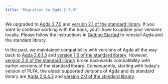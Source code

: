 ```yaml
---
title: "Migration to Agda 2.7.0"
---
```


We upgraded to [Agda 2.7.0][agda-2.7.0] and [version 2.1 of the standard library][agda-stdlib-v2.1].
If you want to continue working with the book, you'll have to update your versions locally.
Please follow the instructions in [Getting Started](/GettingStarted/) to reinstall Agda and the standard library.

In the past, we maintained compatibility with versions of Agda all the way back to [Agda 2.6.1.3][agda-2.6.1.3] and [version 1.6 of the standard library][agda-stdlib-v1.6].
However, [version 2.0 of the standard library][agda-stdlib-v2.0] broke backwards compatibility with earlier versions of the standard library.
Consequently, starting with today's version of PLFA, the oldest supported versions of Agda and its standard library are [Agda 2.6.4.3][agda-2.6.4.3] and [version 2.0 of the standard library][agda-stdlib-v2.0].

[agda-stdlib-v1.6]: https://github.com/agda/agda-stdlib/releases/tag/v1.6
  "Agda standard library version 1.6 on GitHub"
[agda-stdlib-v2.0]: https://github.com/agda/agda-stdlib/releases/tag/v2.0
  "Agda standard library version 2.0 on GitHub"
[agda-stdlib-v2.1]: https://github.com/agda/agda-stdlib/releases/tag/v2.1
  "Agda standard library version 2.1 on GitHub"
[agda-2.6.1.3]: https://github.com/agda/agda/releases/tag/v2.6.1.3
  "Agda version 2.6.1.3 on GitHub"
[agda-2.6.4.3]: https://github.com/agda/agda/releases/tag/v2.6.4.3
  "Agda version 2.6.4.3 on GitHub"
[agda-2.7.0]: https://github.com/agda/agda/releases/tag/v2.7.0
  "Agda version 2.7.0 on GitHub"
